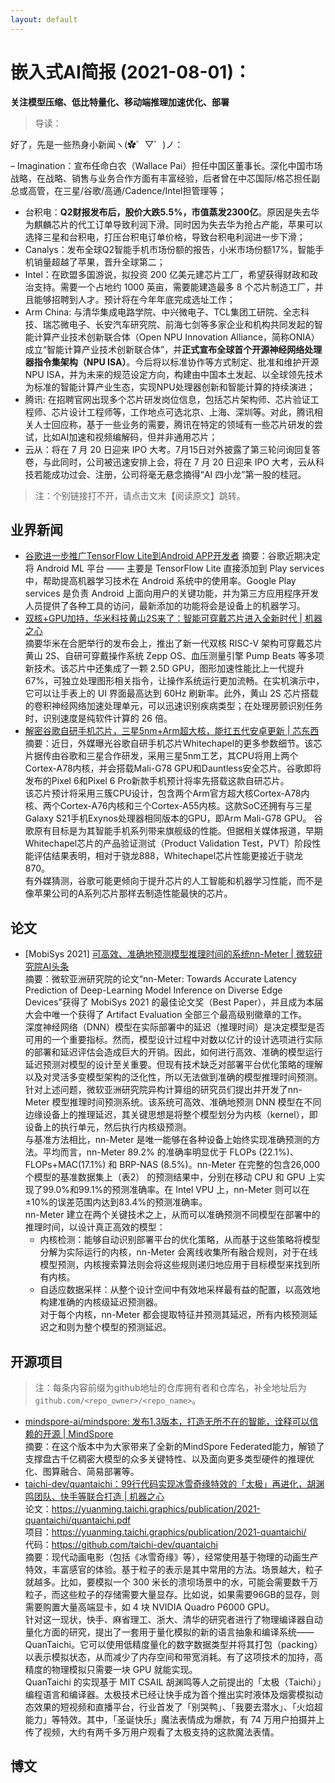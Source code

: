 ```yaml
---
layout: default
---
```


# 嵌入式AI简报 (2021-08-01)：


**关注模型压缩、低比特量化、移动端推理加速优化、部署**  

> 导读：


好了，先是一些热身小新闻ヽ(✿゜▽゜)ノ：

– Imagination：宣布任命白农（Wallace Pai）担任中国区董事长。深化中国市场战略，在战略、销售与业务合作方面有丰富经验，后者曾在中芯国际/格芯担任副总或高管，在三星/谷歌/高通/Cadence/Intel担管理等；
- 台积电：**Q2财报发布后，股价大跌5.5%，市值蒸发2300亿**。原因是失去华为麒麟芯片的代工订单导致利润下滑。同时因为失去华为抢占产能，苹果可以选择三星和台积电，打压台积电订单价格，导致台积电利润进一步下滑；
- Canalys：发布全球Q2智能手机市场份额的报告，小米市场份额17%，智能手机销量超越了苹果，晋升全球第二；
- Intel：在欧盟多国游说，拟投资 200 亿美元建芯片工厂，希望获得财政和政治支持。需要一个占地约 1000 英亩，需要能建造最多 8 个芯片制造工厂，并且能够招聘到人才。预计将在今年年底完成选址工作；
- Arm China: 与清华集成电路学院、中兴微电子、TCL集团工研院、全志科技、瑞芯微电子、长安汽车研究院、前海七剑等多家企业和机构共同发起的智能计算产业技术创新联合体（Open NPU Innovation Alliance，简称ONIA）成立“智能计算产业技术创新联合体”，并**正式宣布全球首个开源神经网络处理器指令集架构（NPU ISA）**。今后将以标准协作等方式制定、批准和维护开源NPU ISA，并为未来的规范设定方向，构建由中国本土发起、以全球领先技术为标准的智能计算产业生态，实现NPU处理器创新和智能计算的持续演进；
- 腾讯: 在招聘官网出现多个芯片研发岗位信息，包括芯片架构师、芯片验证工程师、芯片设计工程师等，工作地点可选北京、上海、深圳等。对此，腾讯相关人士回应称，基于一些业务的需要，腾讯在特定的领域有一些芯片研发的尝试，比如AI加速和视频编解码，但并非通用芯片；
- 云从：将在 7 月 20 日迎来 IPO 大考。7月15日对外披露了第三轮问询回复答卷，与此同时，公司被迅速安排上会，将在 7 月 20 日迎来 IPO 大考，云从科技若能成功过会、注册，公司将毫无悬念摘得“AI 四小龙”第一股的桂冠。


> 注：个别链接打不开，请点击文末【阅读原文】跳转。


## 业界新闻  


- [谷歌进一步推广TensorFlow Lite到Android APP开发者]()
摘要：谷歌近期决定将 Android ML 平台 —— 主要是 TensorFlow Lite 直接添加到 Play services 中，帮助提高机器学习技术在 Android 系统中的使用率。Google Play services 是负责 Android 上面向用户的关键功能，并为第三方应用程序开发人员提供了各种工具的访问，最新添加的功能将会是设备上的机器学习。  
- [双核+GPU加持，华米科技黄山2S来了：智能可穿戴芯片进入全新时代 | 机器之心](https://mp.weixin.qq.com/s/KlPwyE32oZLkRvePwhF4xQ)  
摘要华米在合肥举行的发布会上，推出了新一代双核 RISC-V 架构可穿戴芯片黄山 2S、自研可穿戴操作系统 Zepp OS、血压测量引擎 Pump Beats 等多项新技术。该芯片中还集成了一颗 2.5D GPU，图形加速性能比上一代提升 67%，可独立处理图形相关指令，让操作系统运行更加流畅。在实机演示中，它可以让手表上的 UI 界面最高达到 60Hz 刷新率。此外，黄山 2S 芯片搭载的卷积神经网络加速处理单元，可以迅速识别疾病类型；在处理房颤识别任务时，识别速度是纯软件计算的 26 倍。  
- [解密谷歌自研手机芯片，三星5nm+Arm超大核，能扛五代安卓更新 | 芯东西](https://mp.weixin.qq.com/s/q-Z2667Ud6CANiwW0vC7Vw)  
摘要：近日，外媒曝光谷歌自研手机芯片Whitechapel的更多参数细节。该芯片据传由谷歌和三星合作研发，采用三星5nm工艺，其CPU将用上两个Cortex-A78内核，并会搭载Mali-G78 GPU和Dauntless安全芯片。谷歌即将发布的Pixel 6和Pixel 6 Pro新款手机预计将率先搭载这款自研芯片。  
该芯片预计将采用三簇CPU设计，包含两个Arm官方超大核Cortex-A78内核、两个Cortex-A76内核和三个Cortex-A55内核。这款SoC还拥有与三星Galaxy S21手机Exynos处理器相同版本的GPU，即Arm Mali-G78 GPU。
谷歌原有目标是为其智能手机系列带来旗舰级的性能。但据相关媒体报道，早期Whitechapel芯片的产品验证测试（Product Validation Test，PVT）阶段性能评估结果表明，相对于骁龙888，Whitechapel芯片性能更接近于骁龙870。  
有外媒猜测，谷歌可能更倾向于提升芯片的人工智能和机器学习性能，而不是像苹果公司的A系列芯片那样去制造性能最快的芯片。


## 论文


- [MobiSys 2021] [可高效、准确地预测模型推理时间的系统nn-Meter | 微软研究院AI头条]()  
摘要：微软亚洲研究院的论文“nn-Meter: Towards Accurate Latency Prediction of Deep-Learning Model Inference on Diverse Edge Devices”获得了 MobiSys 2021 的最佳论文奖（Best Paper），并且成为本届大会中唯一个获得了 Artifact Evaluation 全部三个最高级别徽章的工作。  
深度神经网络（DNN）模型在实际部署中的延迟（推理时间）是决定模型是否可用的一个重要指标。然而，模型设计过程中对数以亿计的设计选项进行实际的部署和延迟评估会造成巨大的开销。因此，如何进行高效、准确的模型运行延迟预测对模型的设计至关重要。但现有技术缺乏对部署平台优化策略的理解以及对灵活多变模型架构的泛化性，所以无法做到准确的模型推理时间预测。  
针对上述问题，微软亚洲研究院异构计算组的研究员们提出并开发了nn-Meter 模型推理时间预测系统。该系统可高效、准确地预测 DNN 模型在不同边缘设备上的推理延迟，其关键思想是将整个模型划分为内核（kernel），即设备上的执行单元，然后执行内核级预测。  
与基准方法相比，nn-Meter 是唯一能够在各种设备上始终实现准确预测的方法。平均而言，nn-Meter 89.2% 的准确率明显优于 FLOPs (22.1%)、FLOPs+MAC(17.1%) 和 BRP-NAS (8.5%)。nn-Meter 在完整的包含26,000个模型的基准数据集上（表2） 的预测结果中，分别在移动 CPU 和 GPU 上实现了99.0%和99.1%的预测准确率。在 Intel VPU 上，nn-Meter 则可以在±10%的误差范围内达到83.4%的预测准确率。  
nn-Meter 建立在两个关键技术之上，从而可以准确预测不同模型在部署中的推理时间，以设计真正高效的模型：
    - 内核检测：能够自动识别部署平台的优化策略，从而基于这些策略将模型分解为实际运行的内核，nn-Meter 会离线收集所有融合规则，对于在线模型预测，内核搜索算法则会将这些规则递归地应用于目标模型来找到所有内核。  
    - 自适应数据采样：从整个设计空间中有效地采样最有益的配置，以高效地构建准确的内核级延迟预测器。  
对于每个内核，nn-Meter 都会提取特征并预测其延迟，所有内核预测延迟之和则为整个模型的预测延迟。


## 开源项目


> 注：每条内容前缀为github地址的仓库拥有者和仓库名，补全地址后为`github.com/<repo_owner>/<repo_name>`。


- [mindspore-ai/mindspore: 发布1.3版本，打造无所不在的智能，诠释可以信赖的开源 | MindSpore](https://mp.weixin.qq.com/s/9N_Ib8ZbgbVVEn-7R8zpKg)  
摘要：在这个版本中为大家带来了全新的MindSpore Federated能力，解锁了支撑盘古千亿稠密大模型的众多关键特性、以及面向更多类型硬件的推理优化、图算融合、简易部署等。  
- [taichi-dev/quantaichi：99行代码实现冰雪奇缘特效的「太极」再进化，胡渊鸣团队、快手等联合打造 | 机器之心](https://mp.weixin.qq.com/s/vJFOziFu2Dre6QQbXeAtRA)  
论文：https://yuanming.taichi.graphics/publication/2021-quantaichi/quantaichi.pdf  
项目：https://yuanming.taichi.graphics/publication/2021-quantaichi/  
代码：https://github.com/taichi-dev/quantaichi  
摘要：现代动画电影（包括《冰雪奇缘》等），经常使用基于物理的动画生产特效，丰富感官的体验。基于粒子的表示是其中常用的方法。场景越大，粒子就越多。比如，要模拟一个 300 米长的溃坝场景中的水，可能会需要数千万粒子，而这些粒子的存储需要大量显存。比如说，如果需要96GB的显存，则需要购置大量高端显卡，如 4 块 NVIDIA Quadro P6000 GPU。  
针对这一现状，快手、麻省理工、浙大、清华的研究者进行了物理编译器自动量化方面的研究，提出了一套用于量化模拟的新的语言抽象和编译系统——QuanTaichi。它可以使用低精度量化的数字数据类型并将其打包（packing）以表示模拟状态，从而减少了内存空间和带宽消耗。有了这项技术的加持，高精度的物理模拟只需要一块 GPU 就能实现。  
QuanTaichi 的实现基于 MIT CSAIL 胡渊鸣等人之前提出的「太极（Taichi）」编程语言和编译器。太极技术已经让快手成为首个推出实时液体及烟雾模拟动态效果的短视频和直播平台，行业首发了「别哭鸭」、「我要去潜水」、「火焰超能力」等特效。其中，「圣诞快乐」魔法表情成为爆款，有 74 万用户拍摄并上传了视频，大约有两千多万用户观看了太极支持的这款魔法表情。  

## 博文
